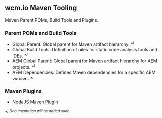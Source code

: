 ## wcm.io Maven Tooling

Maven Parent POMs, Build Tools and Plugins.

### Parent POMs and Build Tools

* Global Parent: Global parent for Maven artifact hierarchy. _*<sup>)</sup>_
* Global Build Tools: Definition of rules for static code analysis tools and IDEs. _*<sup>)</sup>_
* AEM Global Parent: Global parent for Maven artifact hierarchy for AEM projects. _*<sup>)</sup>_
* AEM Dependencies: Defines Maven dependencies for a specific AEM version. _*<sup>)</sup>_

### Maven Plugins

* [NodeJS Maven Plugin](plugins/nodejs-maven-plugin/)

_*<sup>) Documentation will be added soon.</sup>_

